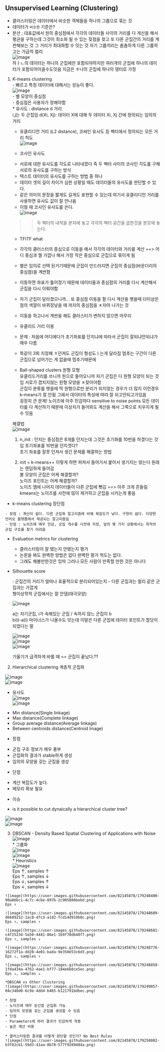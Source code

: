 ## Unsupervised Learning (Clustering)  
  - 클러스터링은 데이터에서 비슷한 객체들을 하나의 그룹으로 묶는 것  
  - 데이터가 `비슷한` 기준은?  
  - 분산 ; 대표값에서 원의 중심점에서 각각의 데이터들 사이의 거리를 다 게산을 해서 평균을 구하는데 그것이 최소화 될 수 있는 짖점을 찾고 또 다른 군집간의 거리를 계싼해보는 것 그 거리가 최대화할 수 잇는 것 자기 그룹끼리는 촘촘하게 다른 그룹하고는 가급적 멀리  
  ![image](https://user-images.githubusercontent.com/82145878/179122381-2bc8e235-ee73-4ab5-bb4e-228c84563489.png)  
  하ㅏㄴ의 데이터는 하나의 군집에만 포함되야하지만 여러개의 군집에 하나의 데이터가 포함되어이을수도잇음
  지금은 ㅎ나의 군집에 하나의 뎅터로 가정  
  1) K-means clustering  
    - 빠르고 특정 데이터에 대해서는 성능이 좋다.  
     ![image](https://user-images.githubusercontent.com/82145878/179122555-84ffc339-aca5-4d64-9b18-db4ad57beabc.png)  
    - 별 모양이 중심점  
    - 중심점은 사용자가 정해야함  
    * 유사도 : distance d 거리  
      i,j는 두 군집임  d(Xi, Xj): 데이터 X에 대해 두 데이터 Xi, Xj 간에 정의되는 임의의 거리  
      * 유클리디언 거리 (L2 distance), 코싸인 유사도 등 벡터에서 정의되는 모든 거리 척도  
      ![image](https://user-images.githubusercontent.com/82145878/179122933-085f0f43-2039-44d5-82f0-94d562e922c7.png)  
      
      * 코사인 유사도  
      - 서로에 대한 유사도를 각도로 나타내겠다  즉 두 벡터 사이의 코사인 각도를 구해 서로의 유사도를 구하는 방식  
      - 텍스트 데이터의 유사도를 구하는 방법 중 하나  
      - 데이터 셋의 길이 차이가 심한 상황일 때도 데이터들의 유사도를 판단할 수 있다.  
      - 같은 의미의 문장을 짧게도 길게도 표현할 수 있는데 여기서 유클리디언 거리를 사용하면 유사도 값이 잘 안나옴  
      - 이럴 때 코사인 유사도를 쓴다.  
      ![image](https://user-images.githubusercontent.com/82145878/179123598-1b44b871-ccfc-4bad-b8d3-cb0842c55e58.png)  
      >> 두 벡터의 내적을 분자에 놓고 각각의 벡터 공간을 곱한것을 분모에 놓는다.  
      
      - TFITF what  
      
      - 각각의 클러스터의 중심으로 이동을 해서 각각의 데이터와 거리를 계산 ==> 어디 중심과 젤 가깝나 해서 가장 작은 중심으로 군집으로 묶이게 됨  
      - 별은 임의로 선택 된거기때문에 군집이 만드러지면 군집의 중심점(바운더리의 중심점)을 계싼함  
      - 이동하면 좌표가 틀어졌기 때문에 데이터들과 중심점의 거리를 다시 계산해서 군집을 다시 이뤄야함  
      - 자기 군집이 달라졌으니까... 또 중심점 이동을 함 다시 계산을 햇을때 더이상은 점의 색깔이 바뀌징낳을 때 까지의 중심점을 ㅊ자아 나가는 것  
      - 이동을 하고나서 계싼을 해도 클러스터가 변하지 않으면 마무리  
      - 유클리드 거리 이용  
      - 문제 : 처음에 어디에다가 초기좌표를 던지냐에 따라서 군집이 잘되냐안되냐가 매우 다름
      - 똑같이 3회 지정해 ㅈ던져도 군집이 형성도ㅣ는게 달라짐 
      멈추는 구간이 다른 군집으로 넘어가는 게 없을때 멈추기때문에  
      
      - Ball-shaped clusters 원형 모형  
        유클리드거리를 쓰니까 원으로 들어오니까 자기 군집은 다 원형 모양이 되는 것임 서로가 겹치지않는 원형 모양을 ㅊ찾아야함  
        군집이 분류를 햇을때 딱 원형으로만 분리가 되지않는 경우가 더 많지 이런경우 k-means가 잘 안됨 그래서 데이터의 특성에 따라 잘 되고안되고가있음  
        굉장히 큰 문제! 노이즈에 아주 민감하다 sensitive to noise points 
        모든 데이터를 다 계산하기 때문에 이상치가 들어와도 계산을 해서 그쪽으로 치우지게 될 수 잇음  
        
      해결법  
      ![image](https://user-images.githubusercontent.com/82145878/179241008-ff3c8c7f-c1ba-4e61-91fb-4955a681a276.png)  

      1. n_init : 던지는 중심점은 8개를 던지는데 그것은 초기화를 10번을 하겠다는 것임 초기좌표를 10번을 던지겟다?  
      초기 좌표를 잘못 던져서 생긴 문제를 해결하는 방법  
      
      2. init = k-means++ 이렇게 하면 퍼져서 들어가서 붙어서 생기지는 않는다 
      원래는 랜덤하게 들어감  
      볼 모양의 군집은 어케 해결할까?  
      노이즈 포인트는 어케 해결할까?  
      노이즈 땜에 나머지 데이터들이 다른 군집에 뺏김 ==> 아주 크게 흔들림  
      kmeans는 노이즈를 사전에 많이 제거하고 군집을 시키는게 좋음   
      
   * k-means clustering 장단점  
    
    - 장점 : 계산이 쉽다. 다른 군집화 알고리즘에 비해 복잡도가 낮다. 구현이 쉽다. 다양한 언어오 플랫폼에서 제공되는 알고리즘임  
    - 단점 : 노이즈에 매우 민감, 군집 개수를 사전에 지정, 앞의 몇 가지 상황에서는 최적의 군집 구조를 찾기 어려움  
    
   * Evaluation metrics for clustering
    
      - 클러스터링이 잘 됐는지 안됐는지 평가
      - 논문을 봐도 완벽한 방법은 없다 완벽한 평가 척도는 없다.   
      - 그래도 해볼만한것은 있따 그러나 모든 사람이 만족할 만한 것은 아니다   
      
   * Silhouette score 
    
      : 군집간의 거리가 얼마나 효율적으로 분리되어있는지 - 다른 군집과는 멀리 같은 군집과는 가깝게  
      형이상학적 군집에서는 잘 안댐(태극모양)  
      
      ![image](https://user-images.githubusercontent.com/82145878/179127832-f6f5a272-0240-4c82-88ed-0124bc901114.png)  
      
      a는 자기군집, i가 속해있는 군집 / 속하지 않느 군집이 b  
      b(i)-a(i) 마이너스가 나올수도 잇는데 이말은 다른 군집에 데이터 포인트가 할당이 되었다는 말  
      
      ![image](https://user-images.githubusercontent.com/82145878/179243118-20af3d4c-89f7-485b-b979-af4348cc82ee.png)  
      ![image](https://user-images.githubusercontent.com/82145878/179243168-227f666a-c456-454a-aaf6-ec9d8a61723b.png)  
      ![image](https://user-images.githubusercontent.com/82145878/179243199-e04e2d87-316b-4bc1-bf16-f442ccf1086e.png)  


      기울기가 급격하게 바뀔 때 == 군집이 끝났다.??
      
      

  2) Hierarchical clustering 계층적 군집화  

  ![image](https://user-images.githubusercontent.com/82145878/179244132-67ef5cc8-05c7-490e-9e97-09b0570139e5.png)  
  ![image](https://user-images.githubusercontent.com/82145878/179244587-97606297-b539-473e-a02f-d44e2f982e6c.png)  
  
  * 유사도  
  ![image](https://user-images.githubusercontent.com/82145878/179244664-a93d331e-d3d3-4de9-8f01-31f330733777.png)  
  ![image](https://user-images.githubusercontent.com/82145878/179244692-658feeba-9d90-4843-8906-6975fdc9ac20.png)  
  
  - Min distance(Single linkage)  
  - Max distance(Complete linkage)  
  - Group average distance(Average linkage)  
  - Between centroids distance(Centroid linage)  
 
  * 장점 
  - 군집 구조 정보가 매우 풍부  
  - 군집화의 결과가 stable하게 생성  
  - 임의의 모양을 갖는 군집을 생성  

  * 단점
  - 계산 복잡도가 높다.  
  - 메모리 확보 필요  
 
  * 이슈
  - is it possible to cut dynaically a hierarchical cluster tree?  
  
  ![image](https://user-images.githubusercontent.com/82145878/179245725-9df9e222-aec9-4293-917b-3bdf9898b002.png)  
  ![image](https://user-images.githubusercontent.com/82145878/179245782-02db1614-ae6a-4565-9551-9cd75379d99e.png)  

  3) DBSCAN - Density Based Spatial Clustering of Applications with Noise  
  ![image](https://user-images.githubusercontent.com/82145878/179246549-047f2054-efcb-4313-8df8-765a46cd26d8.png)  
    * 그룹화  
    ![image](https://user-images.githubusercontent.com/82145878/179246689-ad98b110-1946-46ef-8efe-5d3831f6ebe6.png)  
    ![image](https://user-images.githubusercontent.com/82145878/179246995-3168d5e9-7955-4f8f-9067-b4efbaf4e03c.png)  
    * Heuristics  
    ![image](https://user-images.githubusercontent.com/82145878/179247699-225b2410-395a-4b23-8e4a-d26367752f00.png)  
    Eps ↑, samples ↑  
    Eps ↑, samples ↓  
    Eps ↓, samples ↑  
    Eps ↓, samples ↓  

    ![image](https://user-images.githubusercontent.com/82145878/179248400-90a86bc1-4c7c-4cbe-897b-2c905886bebd.png)  
    Eps ↑  
    
    ![image](https://user-images.githubusercontent.com/82145878/179248609-d6689252-1ac8-4fc3-a1d2-fcd14d919b8c.png)  
    Eps ↑, samples ↑  
    
    ![image](https://user-images.githubusercontent.com/82145878/179248681-c4f25234-5a50-4441-86e1-1b9f70db40f7.png)  
    Eps ↑, samples ↓  
    
    ![image](https://user-images.githubusercontent.com/82145878/179248776-16272f1a-dd20-4e01-bada-9e350e53c6d3.png)  
    Eps ↓, samples ↑  
    
    ![image](https://user-images.githubusercontent.com/82145878/179248850-1fda434a-4762-4ae1-bf77-184e6b8ce5ec.png)  
    Eps ↓, samples ↓  
    
    *DBSCAN vs Other Clustering  
    ![image](https://user-images.githubusercontent.com/82145878/179249057-04c348d0-6c9e-4dd4-b465-b121791bdbec.png)  
    
    * 장점
    - 노이즈에 매우 둔간함 군집화 가능  
    - 임의의 모양을 갖는 군집을 생성할 수 있음  
    * 단점  
    - Parameters에 따라 결과가 민감하게 작동  
    - 높은 계산 비용  
    
    * 클러스터링한 결과를 어떻게 판단할 것인가? No Best Rules  
    ![image](https://user-images.githubusercontent.com/82145878/179250002-b3f82cb1-59d3-41aa-8b78-577f9289484a.png)     
    
    
    

    
    













      

